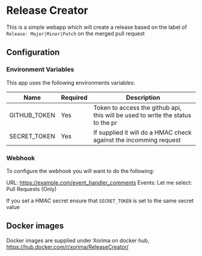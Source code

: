 # Release Creator

This is a simple webapp which will create a release based on the label of `Release: Major|Minor|Patch` on the merged pull request

## Configuration

### Environment Variables

This app uses the following environments variables:

| Name | Required | Description |
| ---| --- | ---|
| GITHUB_TOKEN| Yes| Token to access the github api, this will be used to write the status to the pr |
| SECRET_TOKEN | Yes| If supplied it will do a HMAC check against the incomming request |

### Webhook

To configure the webhook you will want to do the following:

URL: <https://example.com/event_handler_comments>
Events:
  Let me select:
    Pull Requests (Only)

If you set a HMAC secret ensure that `SECRET_TOKEN` is set to the same secret value

## Docker images

Docker images are supplied under Xorima on docker hub, <https://hub.docker.com/r/xorima/ReleaseCreator/>
